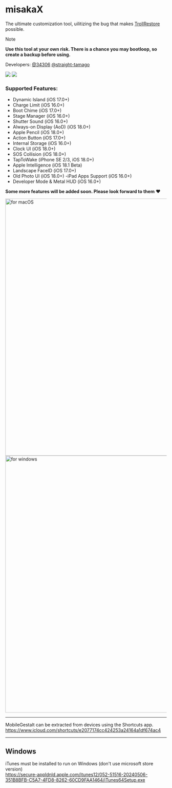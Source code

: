 # misakaX
The ultimate customization tool, uilitizing the bug that makes [TrollRestore](https://github.com/JJTech0130/TrollRestore) possible.

> [!NOTE]
> **Use this tool at your own risk. There is a chance you may bootloop, so create a backup before using.**

Developers: [@34306](https://github.com/34306) [@straight-tamago](https://github.com/straight-tamago)

<a href="https://github.com/straight-tamago/misakaX/releases/latest"><img src="https://img.shields.io/github/v/release/straight-tamago/misakaX?color=d774d5" /></a>
<a href="https://github.com/straight-tamago/misakaX/releases"><img src="https://img.shields.io/github/downloads/straight-tamago/misakaX/total?color=d774d5" /></a>

### Supported Features:
- Dynamic Island (iOS 17.0+)
- Charge Limit (iOS 16.0+)
- Boot Chime (iOS 17.0+)
- Stage Manager (iOS 16.0+)
- Shutter Sound (iOS 16.0+)
- Always-on Display (AoD) (iOS 18.0+)
- Apple Pencil (iOS 18.0+)
- Action Button (iOS 17.0+)
- Internal Storage (iOS 16.0+)
- Clock UI (iOS 18.0+)
- SOS Collision (iOS 18.0+)
- TapToWake (iPhone SE 2/3, iOS 18.0+)
- Apple Intelligence (iOS 18.1 Beta)
- Landscape FaceID (iOS 17.0+)
- Old Photo UI (iOS 18.0+)
-iPad Apps Support (iOS 16.0+)
- Developer Mode & Metal HUD (iOS 16.0+)

**Some more features will be added soon. Please look forward to them** ❤️

<img width="800" alt="for macOS" src="https://github.com/user-attachments/assets/9f7cc0a3-aefe-4f06-9076-26a6708bebda">
<img width="800" alt="for windows" src="https://github.com/user-attachments/assets/dab8b460-b166-45b6-b5d1-bbbcad1a7d86">

---
MobileGestalt can be extracted from devices using the Shortcuts app.   
https://www.icloud.com/shortcuts/e2077174cc424253a24164a1df674ac4

---
## Windows
iTunes must be installed to run on Windows (don't use microsoft store version)  
https://secure-appldnld.apple.com/itunes12/052-51516-20240506-351B8BFB-C5A7-4FD8-8262-60CD9FAA1464/iTunes64Setup.exe
